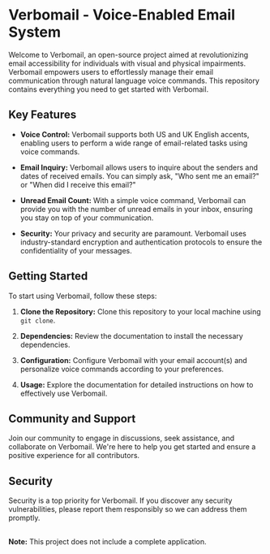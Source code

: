 # Verbomail - Voice-Enabled Email System

Welcome to Verbomail, an open-source project aimed at revolutionizing email accessibility for individuals with visual and physical impairments. Verbomail empowers users to effortlessly manage their email communication through natural language voice commands. This repository contains everything you need to get started with Verbomail.

## Key Features

- **Voice Control:** Verbomail supports both US and UK English accents, enabling users to perform a wide range of email-related tasks using voice commands.

- **Email Inquiry:** Verbomail allows users to inquire about the senders and dates of received emails. You can simply ask, "Who sent me an email?" or "When did I receive this email?"

- **Unread Email Count:** With a simple voice command, Verbomail can provide you with the number of unread emails in your inbox, ensuring you stay on top of your communication.

- **Security:** Your privacy and security are paramount. Verbomail uses industry-standard encryption and authentication protocols to ensure the confidentiality of your messages.

## Getting Started

To start using Verbomail, follow these steps:

1. **Clone the Repository:** Clone this repository to your local machine using `git clone`.

2. **Dependencies:** Review the documentation to install the necessary dependencies.

3. **Configuration:** Configure Verbomail with your email account(s) and personalize voice commands according to your preferences.

4. **Usage:** Explore the documentation for detailed instructions on how to effectively use Verbomail.

## Community and Support

Join our community to engage in discussions, seek assistance, and collaborate on Verbomail. We're here to help you get started and ensure a positive experience for all contributors.

## Security

Security is a top priority for Verbomail. If you discover any security vulnerabilities, please report them responsibly so we can address them promptly.

##

**Note:** This project does not include a complete application.
